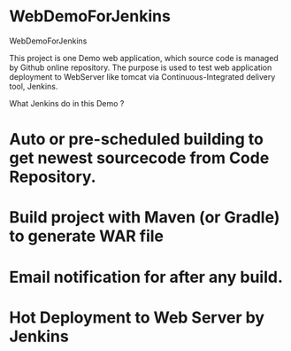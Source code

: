 # WebDemoForJenkins
WebDemoForJenkins

This project is one Demo web application, which source code is managed by Github online repository. 
The purpose is used to test web application deployment to WebServer like tomcat via Continuous-Integrated delivery tool, Jenkins. 

What Jenkins do in this Demo ? 
# Auto or pre-scheduled building to get newest sourcecode from Code Repository.
# Build project with Maven (or Gradle) to generate WAR file
# Email notification for after any build.
# Hot Deployment to Web Server by Jenkins



